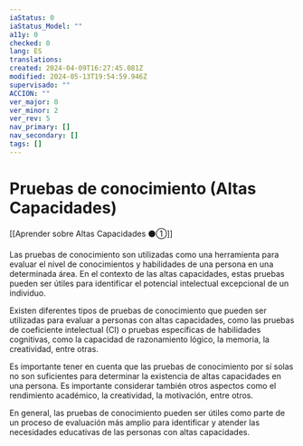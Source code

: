```yaml
---
iaStatus: 0
iaStatus_Model: ""
a11y: 0
checked: 0
lang: ES
translations: 
created: 2024-04-09T16:27:45.081Z
modified: 2024-05-13T19:54:59.946Z
supervisado: ""
ACCION: ""
ver_major: 0
ver_minor: 2
ver_rev: 5
nav_primary: []
nav_secondary: []
tags: []
---
```

# Pruebas de conocimiento (Altas Capacidades)

[[Aprender sobre Altas Capacidades ⚫①]]

Las pruebas de conocimiento son utilizadas como una herramienta para evaluar el nivel de conocimientos y habilidades de una persona en una determinada área. En el contexto de las altas capacidades, estas pruebas pueden ser útiles para identificar el potencial intelectual excepcional de un individuo.

Existen diferentes tipos de pruebas de conocimiento que pueden ser utilizadas para evaluar a personas con altas capacidades, como las pruebas de coeficiente intelectual (CI) o pruebas específicas de habilidades cognitivas, como la capacidad de razonamiento lógico, la memoria, la creatividad, entre otras.

Es importante tener en cuenta que las pruebas de conocimiento por sí solas no son suficientes para determinar la existencia de altas capacidades en una persona. Es importante considerar también otros aspectos como el rendimiento académico, la creatividad, la motivación, entre otros.

En general, las pruebas de conocimiento pueden ser útiles como parte de un proceso de evaluación más amplio para identificar y atender las necesidades educativas de las personas con altas capacidades.
